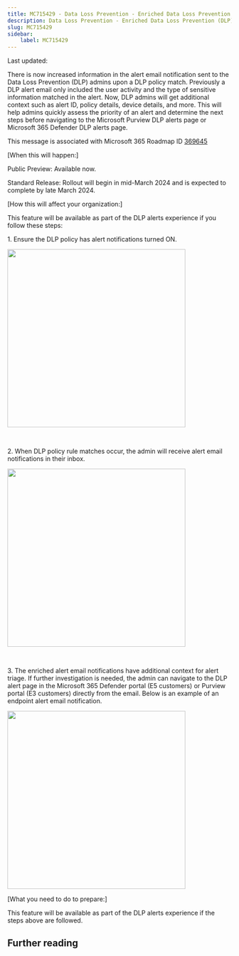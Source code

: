 ```yaml
---
title: MC715429 - Data Loss Prevention - Enriched Data Loss Prevention (DLP) alert email notifications for DLP admins
description: Data Loss Prevention - Enriched Data Loss Prevention (DLP) alert email notifications for DLP admins
slug: MC715429
sidebar:
    label: MC715429
---
```



Last updated: 

<p>There is now increased information in the alert email notification sent to the Data Loss Prevention (DLP) admins upon a DLP policy match. Previously a DLP alert email only included the user activity and the type of sensitive information matched in the alert. Now, DLP admins will get additional context such as alert ID, policy details, device details, and more. This will help admins quickly assess the priority of an alert and determine the next steps before navigating to the Microsoft Purview DLP alerts page or Microsoft 365 Defender DLP alerts page.</p>
<p>This message is associated with Microsoft 365 Roadmap ID <a href="https://www.microsoft.com/microsoft-365/roadmap?filters=&amp;searchterms=369645" target="_blank">369645</a></p>
<p>[When this will happen:]</p>

<p>Public&nbsp;Preview: Available now.</p><p>Standard Release: Rollout will begin in mid-March 2024 and is expected to complete by late March 2024.</p>

<p>[How this will affect your organization:]</p><p>This feature will be available as part of the DLP alerts experience if you follow these steps:</p>

<p>1.	Ensure the DLP policy has alert notifications turned ON.</p><p><img src="https://img-prod-cms-rt-microsoft-com.akamaized.net/cms/api/am/imageFileData/RW1hiu3?ver=2bcd" style="width: 400px;"><br></p>

<p><br></p><p>2.	When DLP policy rule matches occur, the admin will receive alert email notifications in their inbox.</p>
<p><img src="https://img-prod-cms-rt-microsoft-com.akamaized.net/cms/api/am/imageFileData/RW1hiu0?ver=66c6" style="width: 400px;"><br></p><p><br></p><p>3.	The enriched alert email notifications have additional context for alert triage. If further investigation is needed, the admin can navigate to the DLP alert page in the Microsoft 365 Defender portal (E5 customers) or Purview portal (E3 customers) directly from the email. Below is an example of an endpoint alert email notification.&nbsp;</p><p><img src="https://img-prod-cms-rt-microsoft-com.akamaized.net/cms/api/am/imageFileData/RW1hq7x?ver=1617" style="width: 400px;"><br></p>
<p>[What you need to do to prepare:]</p>
<p>This feature will be available as part of the DLP alerts experience if the steps above are followed.&nbsp;</p>

## Further reading
